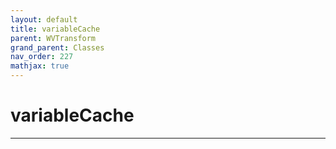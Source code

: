 ```yaml
---
layout: default
title: variableCache
parent: WVTransform
grand_parent: Classes
nav_order: 227
mathjax: true
---
```


#  variableCache




---

